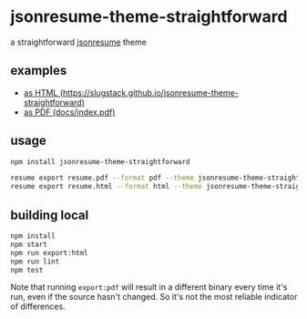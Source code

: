 # jsonresume-theme-straightforward

a straightforward [jsonresume](https://github.com/jsonresume) theme

## examples

- [as HTML (https://slugstack.github.io/jsonresume-theme-straightforward)](https://slugstack.github.io/jsonresume-theme-straightforward)
- [as PDF (docs/index.pdf)](docs/index.pdf)

## usage

```sh
npm install jsonresume-theme-straightforward

resume export resume.pdf --format pdf --theme jsonresume-theme-straightforward
resume export resume.html --format html --theme jsonresume-theme-straightforward
```

## building local

```sh
npm install
npm start
npm run export:html
npm run lint
npm test
```

Note that running `export:pdf` will result in a different binary every time it's run, even if the source hasn't changed. So it's not the most reliable indicator of differences.
